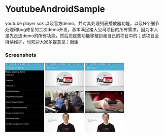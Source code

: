 # YoutubeAndroidSample
youtube player sdk 以及官方demo，并对其处理列表播放器功能，以及N个细节处理和bug修复的二次demo开发，基本满足接入公司项目的所有需求，因为本人是先走通demo的所有功能，然后把这些功能移植到我自己的项目中的；该项目会持续维护，也欢迎大家多提意见；谢谢


### Screenshots


<img src="screenshots/guide1.png" width="25%" />
<img src="screenshots/guide2.png" width="25%" />
<img src="screenshots/guide3.png" width="25%" />